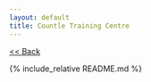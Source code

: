 ```yaml
---
layout: default
title: Countle Training Centre
---
```


[<< Back](../)

{% include_relative README.md %}